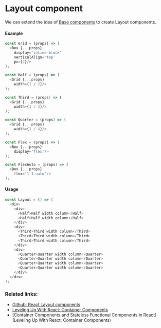 # Layout component

We can extend the idea of [Base components](./05.base-component.md) to create Layout components.

#### Example
```javascript
const Grid = (props) => (
  <Box {...props}
    display='inline-block'
    verticalAlign='top'
    px={2}/>
);

const Half = (props) => (
  <Grid {...props}
    width={1 / 2}/>
);

const Third = (props) => (
  <Grid {...props}
    width={1 / 3}/>
);

const Quarter = (props) => (
  <Grid {...props}
    width={1 / 4}/>
);

const Flex = (props) => (
  <Box {...props}
    display='flex'/>
);

const FlexAuto = (props) => (
  <Box {...props}
    flex='1 1 auto'/>
);
```

#### Usage
```javascript
const Layout = () => (
  <div>
    <div>
      <Half>Half width column</Half>
      <Half>Half width column</Half>
    </div>
    <div>
      <Third>Third width column</Third>
      <Third>Third width column</Third>
      <Third>Third width column</Third>
    </div>
    <div>
      <Quarter>Quarter width column</Quarter>
      <Quarter>Quarter width column</Quarter>
      <Quarter>Quarter width column</Quarter>
      <Quarter>Quarter width column</Quarter>
    </div>
  </div>
);
```

### Related links:
- [Github: React Layout components](https://github.com/rofrischmann/react-layout-components)
- [Leveling Up With React: Container Components](https://css-tricks.com/learning-react-container-components/)
- [Container Components and Stateless Functional Components in React](Leveling Up With React: Container Components)